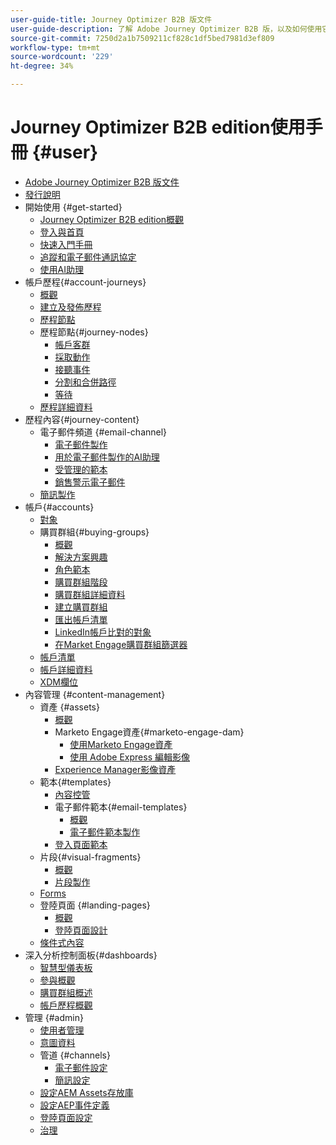 ```yaml
---
user-guide-title: Journey Optimizer B2B 版文件
user-guide-description: 了解 Adobe Journey Optimizer B2B 版，以及如何使用它透過內建生成式 AI 和業界領先的自動化來編排帳戶和購買群組旅程。
source-git-commit: 7250d2a1b7509211cf828c1df5bed7981d3ef809
workflow-type: tm+mt
source-wordcount: '229'
ht-degree: 34%

---
```



# Journey Optimizer B2B edition使用手冊 {#user}

+ [Adobe Journey Optimizer B2B 版文件](guide-overview.md)
+ [發行說明](./release-notes/release-notes.md)
+ 開始使用 {#get-started}
   + [Journey Optimizer B2B edition概觀](about-journey-optimizer-b2b-edition.md)
   + [登入與首頁](home-page.md)
   + [快速入門手冊](./start/get-started.md)
   + [追蹤和電子郵件通訊協定](./start/email-protocols.md)
   + [使用AI助理](./start/ai-assistant.md)
+ 帳戶歷程{#account-journeys}
   + [概觀](./journeys/journey-overview.md)
   + [建立及發佈歷程](./journeys/create-publish-journey.md)
   + [歷程節點](./journeys/journey-nodes.md)
   + 歷程節點{#journey-nodes}
      + [帳戶客群](./journeys/account-audience-nodes.md)
      + [採取動作](./journeys/action-nodes.md)
      + [接聽事件](./journeys/listen-for-event-nodes.md)
      + [分割和合併路徑](./journeys/split-merge-paths-nodes.md)
      + [等待](./journeys/wait-nodes.md)
   + [歷程詳細資料](./journeys/journey-details.md)
+ 歷程內容{#journey-content}
   + 電子郵件頻道 {#email-channel}
      + [電子郵件製作](./content/email-authoring.md)
      + [用於電子郵件製作的AI助理](./content/ai-assistant-emails.md)
      + [受管理的範本](./content/email-authoring-governance.md)
      + [銷售警示電子郵件](./content/sales-alert-email.md)
   + [簡訊製作](./content/sms-authoring.md)
+ 帳戶{#accounts}
   + [對象](./audiences/account-audience-overview.md)
   + 購買群組{#buying-groups}
      + [概觀](./buying-groups/buying-groups-overview.md)
      + [解決方案興趣](./buying-groups/solution-interests.md)
      + [角色範本](./buying-groups/buying-groups-role-templates.md)
      + [購買群組階段](./buying-groups/buying-group-stages.md)
      + [購買群組詳細資料](./buying-groups/buying-group-details.md)
      + [建立購買群組](./buying-groups/buying-groups-create.md)
      + [匯出帳戶清單](./audiences/account-list-export.md)
      + [LinkedIn帳戶比對的對象](./data/linkedin-account-matched-audiences.md)
      + [在Market Engage購買群組篩選器](./buying-groups/marketo-engage-smart-list-buying-group-filters.md)
   + [帳戶清單](./accounts/account-lists.md)
   + [帳戶詳細資料](./accounts/account-details.md)
   + [XDM欄位](./data/field-mapping.md)
+ 內容管理 {#content-management}
   + 資產 {#assets}
      + [概觀](./content/assets-overview.md)
      + Marketo Engage資產{#marketo-engage-dam}
         + [使用Marketo Engage資產](./content/marketo-engage-design-studio.md)
         + [使用 Adobe Express 編輯影像](./content/image-edit-adobe-express.md)
      + [Experience Manager影像資產](./content/aem-assets.md)
   + 範本{#templates}
      + [內容控管](./content/template-content-governance.md)
      + 電子郵件範本{#email-templates}
         + [概觀](./content/email-templates.md)
         + [電子郵件範本製作](./content/email-template-authoring.md)
      + [登入頁面範本](./content/landing-page-templates.md)
   + 片段{#visual-fragments}
      + [概觀](./content/fragments.md)
      + [片段製作](./content/fragment-authoring.md)
   + [Forms](./content/forms.md)
   + 登陸頁面 {#landing-pages}
      + [概觀](./content/landing-pages.md)
      + [登陸頁面設計](./content/landing-page-design.md)
   + [條件式內容](./content/conditional-content.md)
+ 深入分析控制面板{#dashboards}
   + [智慧型儀表板](./dashboards/intelligent-dashboard.md)
   + [參與概觀](./dashboards/engagement-dashboard.md)
   + [購買群組概述](./dashboards/buying-groups-dashboard.md)
   + [帳戶歷程概觀](./dashboards/journeys-dashboard.md)
+ 管理 {#admin}
   + [使用者管理](./admin/user-management.md)
   + [意圖資料](./admin/intent-data.md)
   + 管道 {#channels}
      + [電子郵件設定](./admin/configure-channels-emails.md)
      + [簡訊設定](./admin/configure-channels-sms.md)
   + [設定AEM Assets存放庫](./admin/configure-aem-repositories.md)
   + [設定AEP事件定義](./admin/configure-aep-events.md)
   + [登陸頁面設定](./admin/landing-page-settings.md)
   + [治理](./admin/governance.md)
